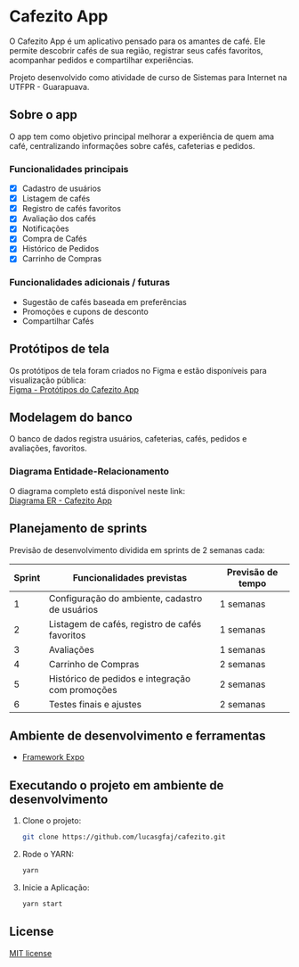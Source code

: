 # Cafezito App

O Cafezito App é um aplicativo pensado para os amantes de café. Ele permite descobrir cafés de sua região, registrar seus cafés favoritos, acompanhar pedidos e compartilhar experiências.

Projeto desenvolvido como atividade de curso de Sistemas para Internet na UTFPR - Guarapuava.

## Sobre o app

O app tem como objetivo principal melhorar a experiência de quem ama café, centralizando informações sobre cafés, cafeterias e pedidos.

### Funcionalidades principais
- [x] Cadastro de usuários
- [x] Listagem de cafés
- [x] Registro de cafés favoritos
- [x] Avaliação dos cafés
- [x] Notificações
- [x] Compra de Cafés
- [x] Histórico de Pedidos
- [X] Carrinho de Compras

### Funcionalidades adicionais / futuras
- Sugestão de cafés baseada em preferências
- Promoções e cupons de desconto
- Compartilhar Cafés
   
## Protótipos de tela

Os protótipos de tela foram criados no Figma e estão disponíveis para visualização pública:  
[Figma - Protótipos do Cafezito App]([https://www.figma.com/file/SEU_LINK_AQUI](https://www.figma.com/design/dnHIbg0CA0LHI5DLtZBeey/Coffee-Shop-Mobile-App-Design--Community-?node-id=2-2&t=k4Km52NICniX6mFw-1))

## Modelagem do banco

O banco de dados registra usuários, cafeterias, cafés, pedidos e avaliações, favoritos.

### Diagrama Entidade-Relacionamento
O diagrama completo está disponível neste link:  
[Diagrama ER - Cafezito App](https://dbdiagram.io/d/68ac61921e7a6119677b448b)

## Planejamento de sprints

Previsão de desenvolvimento dividida em sprints de 2 semanas cada:

| Sprint | Funcionalidades previstas                       | Previsão de tempo |
|--------|-----------------------------------------------|-----------------|
| 1      | Configuração do ambiente, cadastro de usuários | 1 semanas       |
| 2      | Listagem de cafés, registro de cafés favoritos | 1 semanas |
| 3      | Avaliações                       | 1 semanas       |
| 4      | Carrinho de Compras               | 2 semanas      |
| 5      | Histórico de pedidos e integração com promoções | 2 semanas      |
| 6      | Testes finais e ajustes                         | 2 semanas       |

## Ambiente de desenvolvimento e ferramentas

- [Framework Expo](https://expo.dev/)

## Executando o projeto em ambiente de desenvolvimento

1. Clone o projeto:

    ```bash
    git clone https://github.com/lucasgfaj/cafezito.git
    ```

2. Rode o YARN:

    ```bash
    yarn
    ```
3. Inicie a Aplicação:

   ```bash
   yarn start
    ```
   
## License

[MIT license](https://opensource.org/licenses/MIT)
